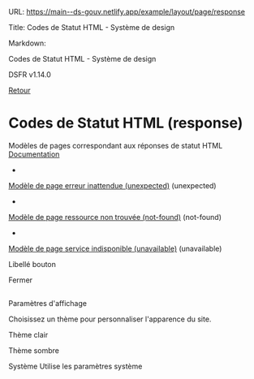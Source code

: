 URL:
https://main--ds-gouv.netlify.app/example/layout/page/response

Title:
Codes de Statut HTML - Système de design

Markdown:

Codes de Statut HTML - Système de design


DSFR v1.14.0


[Retour](../)


# Codes de Statut HTML (response)


Modèles de pages correspondant aux réponses de statut HTML
[Documentation](https://www.systeme-de-design.gouv.fr/elements-d-interface/modeles/page-d-erreurs)


-
[Modèle de page erreur inattendue (unexpected)](unexpected/) (unexpected)


-
[Modèle de page ressource non trouvée (not-found)](not-found/) (not-found)


-
[Modèle de page service indisponible (unavailable)](unavailable/) (unavailable)


Libellé bouton


Fermer


##
Paramètres d'affichage


Choisissez un thème pour personnaliser l'apparence du site.


Thème clair


Thème sombre


Système
Utilise les paramètres système

